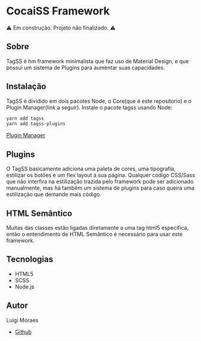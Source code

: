 # CocaiSS Framework

:warning: Em construção. Projeto não finalizado. :warning:

## Sobre

TagSS é hm framework minimalista que faz uso de Material Design, e que possui
um sistema de Plugins para aumentar suas capacidades.

## Instalação

TagSS é dividido em dois pacotes Node, o Core(que é este repositorio)
e o Plugin Manager(link a seguir).
Instale o pacote tagss usando Node:

```bash
yarn add tagss
yarn add tagss-plugins
```

[Plugin Manager](https://github.com/luigi-ms/lss-addons-sys)

## Plugins

O TagSS basicamente adiciona uma paleta de cores, uma tipografia, estilizar
os botões e um flex layout à sua página. Qualquer código CSS/Sass que não
interfira na estilização trazida pelo framework pode ser adicionado manualmente,
mas há também um sistema de plugins para caso queira uma estilização que demande
mais código.

## HTML Semântico

Muitas das classes estão ligadas diretamente a uma tag html5 específica,
então o entendimento de HTML Semântico é necessário para usar este framework.

## Tecnologias

-   HTML5
-   SCSS
-   Node.js

## Autor

Luigi Moraes

-   [Github](https://github.com/luigi-ms)
